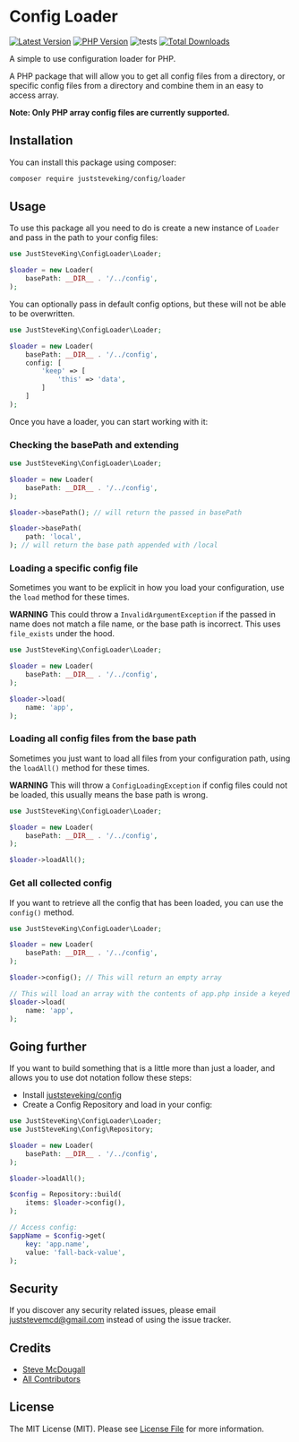 # Config Loader

<!-- BADGES_START -->
[![Latest Version][badge-release]][packagist]
[![PHP Version][badge-php]][php]
![tests](https://github.com/JustSteveKing/config-loader/workflows/run-tests/badge.svg)
[![Total Downloads][badge-downloads]][downloads]

[badge-release]: https://img.shields.io/packagist/v/juststeveking/config-loader.svg?style=flat-square&label=release
[badge-php]: https://img.shields.io/packagist/php-v/juststeveking/config-loader.svg?style=flat-square
[badge-downloads]: https://img.shields.io/packagist/dt/juststeveking/config-loader.svg?style=flat-square&colorB=mediumvioletred

[packagist]: https://packagist.org/packages/juststeveking/config-loader
[php]: https://php.net
[downloads]: https://packagist.org/packages/juststeveking/config-loader
<!-- BADGES_END -->

A simple to use configuration loader for PHP.

A PHP package that will allow you to get all config files from a directory, or specific config files from a directory and combine them in an easy to access array.

**Note: Only PHP array config files are currently supported.**

## Installation

You can install this package using composer:

```bash
composer require juststeveking/config/loader
```

## Usage

To use this package all you need to do is create a new instance of `Loader` and pass in the path to your config files:

```php
use JustSteveKing\ConfigLoader\Loader;

$loader = new Loader(
    basePath: __DIR__ . '/../config',
);
```

You can optionally pass in default config options, but these will not be able to be overwritten.

```php
use JustSteveKing\ConfigLoader\Loader;

$loader = new Loader(
    basePath: __DIR__ . '/../config',
    config: [
        'keep' => [
            'this' => 'data',
        ]
    ]
);
```
Once you have a loader, you can start working with it:

### Checking the basePath and extending

```php
use JustSteveKing\ConfigLoader\Loader;

$loader = new Loader(
    basePath: __DIR__ . '/../config',
);

$loader->basePath(); // will return the passed in basePath

$loader->basePath(
    path: 'local',
); // will return the base path appended with /local
```

### Loading a specific config file

Sometimes you want to be explicit in how you load your configuration, use the `load` method for these times.

**WARNING** This could throw a `InvalidArgumentException` if the passed in name does not match a file name, or the base path is incorrect. This uses `file_exists` under the hood.

```php
use JustSteveKing\ConfigLoader\Loader;

$loader = new Loader(
    basePath: __DIR__ . '/../config',
);

$loader->load(
    name: 'app',
);
```

### Loading all config files from the base path

Sometimes you just want to load all files from your configuration path, using the `loadAll()` method for these times.

**WARNING** This will throw a `ConfigLoadingException` if config files could not be loaded, this usually means the base path is wrong.

```php
use JustSteveKing\ConfigLoader\Loader;

$loader = new Loader(
    basePath: __DIR__ . '/../config',
);

$loader->loadAll();
```

### Get all collected config

If you want to retrieve all the config that has been loaded, you can use the `config()` method.

```php
use JustSteveKing\ConfigLoader\Loader;

$loader = new Loader(
    basePath: __DIR__ . '/../config',
);

$loader->config(); // This will return an empty array

// This will load an array with the contents of app.php inside a keyed array
$loader->load(
    name: 'app',
);
```

## Going further

If you want to build something that is a little more than just a loader, and allows you to use dot notation follow these steps:

- Install [juststeveking/config](https://packagist.org/packages/juststeveking/config)
- Create a Config Repository and load in your config:

```php
use JustSteveKing\ConfigLoader\Loader;
use JustSteveKing\Config\Repository;

$loader = new Loader(
    basePath: __DIR__ . '/../config',
);

$loader->loadAll();

$config = Repository::build(
    items: $loader->config(),
);

// Access config:
$appName = $config->get(
    key: 'app.name',
    value: 'fall-back-value',
);
```

## Security

If you discover any security related issues, please email juststevemcd@gmail.com instead of using the issue tracker.

## Credits

- [Steve McDougall](https://github.com/JustSteveKing)
- [All Contributors](../../contributors)

## License

The MIT License (MIT). Please see [License File](LICENSE) for more information.
